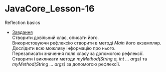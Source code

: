 # JavaCore_Lesson-16
Reflection basics

* [Завдання](https://github.com/AlexeyDolgov/JavaCore_Lesson-16/tree/master/JavaCore_Lesson-16/src/ua/lviv/lgs/task16)<br>
Створити довільний клас, описати його.<br>
Використовуючи рефлексію створити в методі <i>Main</i> його екземпляр. Дослідити всю можливу інформацію про нього.<br>
Перезаписати значення поля класу за допомогою рефлексії.<br>
Створити і викликати методи <i>myMethod(String a, int ... args)</i> та <i>myMethod(String ... args)</i> за допомогою рефлексії.<br><br>
